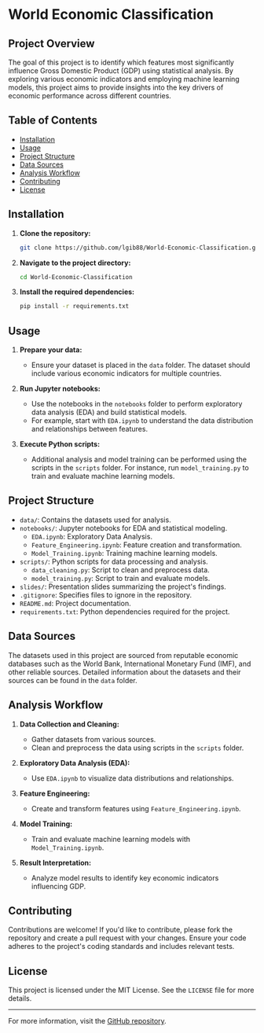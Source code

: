 # World Economic Classification

## Project Overview
The goal of this project is to identify which features most significantly influence Gross Domestic Product (GDP) using statistical analysis. By exploring various economic indicators and employing machine learning models, this project aims to provide insights into the key drivers of economic performance across different countries.

## Table of Contents
- [Installation](#installation)
- [Usage](#usage)
- [Project Structure](#project-structure)
- [Data Sources](#data-sources)
- [Analysis Workflow](#analysis-workflow)
- [Contributing](#contributing)
- [License](#license)

## Installation
1. **Clone the repository:**
    ```bash
    git clone https://github.com/lgib88/World-Economic-Classification.git
    ```
2. **Navigate to the project directory:**
    ```bash
    cd World-Economic-Classification
    ```
3. **Install the required dependencies:**
    ```bash
    pip install -r requirements.txt
    ```

## Usage
1. **Prepare your data:**
   - Ensure your dataset is placed in the `data` folder. The dataset should include various economic indicators for multiple countries.

2. **Run Jupyter notebooks:**
   - Use the notebooks in the `notebooks` folder to perform exploratory data analysis (EDA) and build statistical models.
   - For example, start with `EDA.ipynb` to understand the data distribution and relationships between features.

3. **Execute Python scripts:**
   - Additional analysis and model training can be performed using the scripts in the `scripts` folder. For instance, run `model_training.py` to train and evaluate machine learning models.

## Project Structure
- `data/`: Contains the datasets used for analysis.
- `notebooks/`: Jupyter notebooks for EDA and statistical modeling.
  - `EDA.ipynb`: Exploratory Data Analysis.
  - `Feature_Engineering.ipynb`: Feature creation and transformation.
  - `Model_Training.ipynb`: Training machine learning models.
- `scripts/`: Python scripts for data processing and analysis.
  - `data_cleaning.py`: Script to clean and preprocess data.
  - `model_training.py`: Script to train and evaluate models.
- `slides/`: Presentation slides summarizing the project's findings.
- `.gitignore`: Specifies files to ignore in the repository.
- `README.md`: Project documentation.
- `requirements.txt`: Python dependencies required for the project.

## Data Sources
The datasets used in this project are sourced from reputable economic databases such as the World Bank, International Monetary Fund (IMF), and other reliable sources. Detailed information about the datasets and their sources can be found in the `data` folder.

## Analysis Workflow
1. **Data Collection and Cleaning:**
   - Gather datasets from various sources.
   - Clean and preprocess the data using scripts in the `scripts` folder.

2. **Exploratory Data Analysis (EDA):**
   - Use `EDA.ipynb` to visualize data distributions and relationships.

3. **Feature Engineering:**
   - Create and transform features using `Feature_Engineering.ipynb`.

4. **Model Training:**
   - Train and evaluate machine learning models with `Model_Training.ipynb`.

5. **Result Interpretation:**
   - Analyze model results to identify key economic indicators influencing GDP.

## Contributing
Contributions are welcome! If you'd like to contribute, please fork the repository and create a pull request with your changes. Ensure your code adheres to the project's coding standards and includes relevant tests.

## License
This project is licensed under the MIT License. See the `LICENSE` file for more details.

---

For more information, visit the [GitHub repository](https://github.com/lgib88/World-Economic-Classification).
